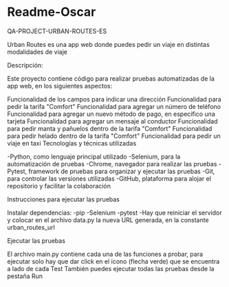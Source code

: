 # Readme-Oscar

QA-PROJECT-URBAN-ROUTES-ES

Urban Routes es una app web donde puedes pedir un viaje en distintas modalidades de viaje

Descripción:

Este proyecto contiene código para realizar pruebas automatizadas de la app web, en los siguientes aspectos:

Funcionalidad de los campos para indicar una dirección
Funcionalidad para pedir la tarifa "Comfort"
Funcionalidad para agregar un número de teléfono
Funcionalidad para agregar un nuevo método de pago, en específico una tarjeta
Funcionalidad para agregar un mensaje al conductor
Funcionalidad para pedir manta y pañuelos dentro de la tarifa "Comfort"
Funcionalidad para pedir helado dentro de la tarifa "Comfort"
Funcionalidad para pedir un viaje en taxi
Tecnologías y técnicas utilizadas

-Python, como lenguaje principal utilizado -Selenium, para la automatización de pruebas -Chrome, navegador para realizar las pruebas -Pytest, framework de pruebas para organizar y ejecutar las pruebas -Git, para controlar las versiones utilizadas -GitHub, plataforma para alojar el repositorio y facilitar la colaboración

Instrucciones para ejecutar las pruebas

Instalar dependencias: -pip -Selenium -pytest -Hay que reiniciar el servidor y colocar en el archivo data.py la nueva URL generada, en la constante urban_routes_url

Ejecutar las pruebas

El archivo main.py contiene cada una de las funciones a probar, para ejecutar solo hay que dar click en el icono (flecha verde) que se encuentra a lado de cada Test
También puedes ejecutar todas las pruebas desde la pestaña Run
